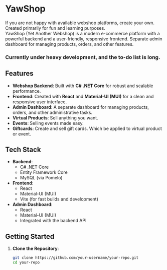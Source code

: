 # YawShop
If you are not happy with available webshop platforms, create your own. Created primarily for fun and learning purposes.  
YawShop (Yet Another Webshop) is a modern e-commerce platform with a powerful backend and a user-friendly, responsive frontend. Separate admin dashboard for managing products, orders, and other features.  

### Currently under heavy development, and the to-do list is long.

## Features
- **Webshop Backend**: Built with **C# .NET Core** for robust and scalable performance.
- **Frontend**: Created with **React** and **Material-UI (MUI)** for a clean and responsive user interface.
- **Admin Dashboard**: A separate dashboard for managing products, orders, and other administrative tasks.
- **Virtual Products**: Sell anything you want.
- **Events**: Selling events made easy.
- **Giftcards**: Create and sell gift cards. Which be applied to virtual product or event.

## Tech Stack
- **Backend**:
  - C# .NET Core
  - Entity Framework Core
  - MySQL (via Pomelo)
- **Frontend**:
  - React
  - Material-UI (MUI)
  - Vite (for fast builds and development)
- **Admin Dashboard**:
  - React
  - Material-UI (MUI)
  - Integrated with the backend API

## Getting Started
1. **Clone the Repository**:
   ```bash
   git clone https://github.com/your-username/your-repo.git
   cd your-repo
